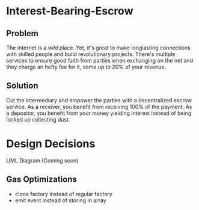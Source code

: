 # Interest-Bearing-Escrow

## Problem

The internet is a *wild* place. Yet, it's great to make longlasting connections with skilled people and build revolutionary projects. There's multiple services to ensure good faith from parties when exchanging on the net and they charge an hefty fee for it, some up to 20% of your revenue.

## Solution

Cut the intermediary and empower the parties with a decentralized escrow service. As a receiver, you benefit from receiving 100% of the payment. As a depositor, you benefit from your money yielding interest instead of being locked up collecting dust.

# Design Decisions

UML Diagram (Coming soon)

## Gas Optimizations

- clone factory instead of regular factory
- emit event instead of storing in array
